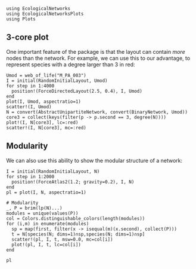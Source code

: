 ```@setup default
using EcologicalNetworks
using EcologicalNetworksPlots
using Plots
```

## 3-core plot

One important feature of the package is that the layout can contain *more* nodes
than the network. For example, we can use this to our advantage, to represent
species with a degree larger than 3 in red:

```@example default
Umod = web_of_life("M_PA_003")
I = initial(RandomInitialLayout, Umod)
for step in 1:4000
  position!(ForceDirectedLayout(2.5, 0.4), I, Umod)
end
plot(I, Umod, aspectratio=1)
scatter!(I, Umod)
N = convert(AbstractUnipartiteNetwork, convert(BinaryNetwork, Umod))
core3 = collect(keys(filter(p -> p.second == 3, degree(N))))
plot!(I, N[core3], lc=:red)
scatter!(I, N[core3], mc=:red)
```

## Modularity

We can also use this ability to show the modular structure of a network:

```@example default
I = initial(RandomInitialLayout, N)
for step in 1:2000
  position!(ForceAtlas2(1.2; gravity=0.2), I, N)
end
pl = plot(I, N, aspectratio=1)

# Modularity
_, P = brim(lp(N)...)
modules = unique(values(P))
col = Colors.distinguishable_colors(length(modules))
for (i,m) in enumerate(modules)
  sp = map(first, filter(x -> isequal(m)(x.second), collect(P)))
  t = N[species(N; dims=1)∩sp,species(N; dims=1)∩sp]
  scatter!(pl, I, t, msw=0.0, mc=col[i])
  plot!(pl, I, t, lc=col[i])
end

pl
```